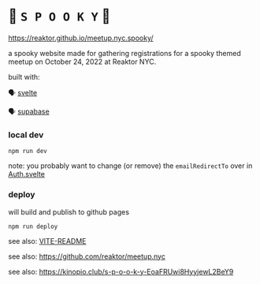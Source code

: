 # 👻 `S P O O K Y` 🎃

https://reaktor.github.io/meetup.nyc.spooky/

a spooky website made for gathering registrations for a spooky themed meetup on October 24, 2022 at Reaktor NYC.

built with:

🗣 [svelte](https://svelte.dev/)

🗣 [supabase](https://supabase.com/)

### local dev

`npm run dev`

note: you probably want to change (or remove) the `emailRedirectTo` over in [Auth.svelte](src/lib/Auth.svelte)

### deploy

will build and publish to github pages

`npm run deploy`

see also: [VITE-README](VITE-README.md)

see also: https://github.com/reaktor/meetup.nyc

see also: https://kinopio.club/s-p-o-o-k-y-EoaFRUwi8HyyjewL2BeY9
